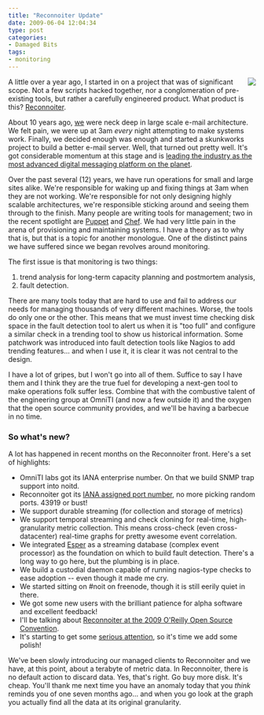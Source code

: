 ```yaml
---
title: "Reconnoiter Update"
date: 2009-06-04 12:04:34
type: post
categories:
- Damaged Bits
tags:
- monitoring
---
```


<p><img src="https://labs.omniti.com/reconnoiter/docs/assets/Noit_72dpi_noBkgrnd.png" style="float:right;"/> A little over a year ago, I started in on a project that was of significant scope.  Not a few scripts hacked together, nor a conglomeration of pre-existing tools, but rather a carefully engineered product.  What product is this?  <a href="https://labs.omniti.com/trac/reconnoiter">Reconnoiter</a>.</p>  <p>About 10 years ago, <a href="https://omniti.com/">we</a> were neck deep in large scale e-mail architecture.  We felt pain, we were up at 3am <em>every</em> night attempting to make systems work.  Finally, we decided enough was enough and started a skunkworks project to build a better e-mail server.  Well, that turned out pretty well.  It's got considerable momentum at this stage and is <a href="https://messagesystems.com/">leading the industry as the most advanced digital messaging platform on the planet</a>.</p>  <p>Over the past several (12) years, we have run operations for small and large sites alike.  We're responsible for waking up and fixing things at 3am when they are not working.  We're responsible for not only designing highly scalable architectures, we're responsible sticking around and seeing them through to the finish.  Many people are writing tools for management; two in the recent spotlight are <a href="https://reductivelabs.com/products/puppet/">Puppet</a> and <a href="https://wiki.opscode.com/display/chef/Home">Chef</a>.  We had very little pain in the arena of provisioning and maintaining systems.  I have a theory as to why that is, but that is a topic for another monologue.  One of the distinct pains we have suffered since we began revolves around monitoring.</p>  <p>The first issue is that monitoring is two things:</p>  <ol><li>trend analysis for long-term capacity planning and postmortem analysis,</il> <li>fault detection.</li></ol>  <p>There are many tools today that are hard to use and fail to address our needs for managing thousands of very different machines.  Worse, the tools do only one or the other.  This means that we must invest time checking disk space in the fault detection tool to alert us when it is "too full" and configure a similar check in a trending tool to show us historical information.  Some patchwork was introduced into fault detection tools like Nagios to add trending features... and when I use it, it is clear it was not central to the design.</p>  <p>I have a lot of gripes, but I won't go into all of them.  Suffice to say I have them and I think they are the true fuel for developing a next-gen tool to make operations folk suffer less.  Combine that with the combustive talent of the engineering group at OmniTI (and now a few outside it) and the oxygen that the open source community provides, and we'll be having a barbecue in no time.</p>  <h3>So what's new?</h3>  <p>A lot has happened in recent months on the Reconnoiter front. Here's a set of highlights:</p>  <ul> <li>OmniTI labs got its IANA enterprise number.  On that we build SNMP trap support into noitd.</li> <li>Reconnoiter got its <a href="https://www.google.com/search?q=reconnoiter+IANA+well+known+tcp">IANA assigned port number</a>, no more picking random ports. 43919 or bust!</li> <li>We support durable streaming (for collection and storage of metrics)</li> <li>We support temporal streaming and check cloning for real-time, high-granularity metric collection.  This means cross-check (even cross-datacenter) real-time graphs for pretty awesome event correlation.</li> <li>We integrated <a href="https://esper.codehaus.org/">Esper</a> as a streaming database (complex event processor) as the foundation on which to build fault detection.  There's a long way to go here, but the plumbing is in place.</li> <li>We build a custodial daemon capable of running nagios-type checks to ease adoption -- even though it made me cry.</li> <li>We started sitting on #noit on freenode, though it is still eerily quiet in there.</li> <li>We got some new users with the brilliant patience for alpha software and excellent feedback!</li> <li>I'll be talking about <a href="https://en.oreilly.com/oscon2009/public/schedule/detail/7931">Reconnoiter at the 2009 O'Reilly Open Source Convention</a>.</li> <li>It's starting to get some <a href="https://itknowledgeexchange.techtarget.com/server-farm/new-open-source-it-management-tool-lighter-weight-than-nagios-more-granular-than-cacti/">serious attention</a>, so it's time we add some polish!</li> </ul>  <p>We've been slowly introducing our managed clients to Reconnoiter and we have, at this point, about a terabyte of metric data.  In Reconnoiter, there is no default action to discard data.  Yes, that's right.  Go buy more disk.  It's cheap.  You'll thank me next time you have an anomaly today that you <em>think</em> reminds you of one seven months ago... and when you go look at the graph you actually find all the data at its original granularity.</p>
